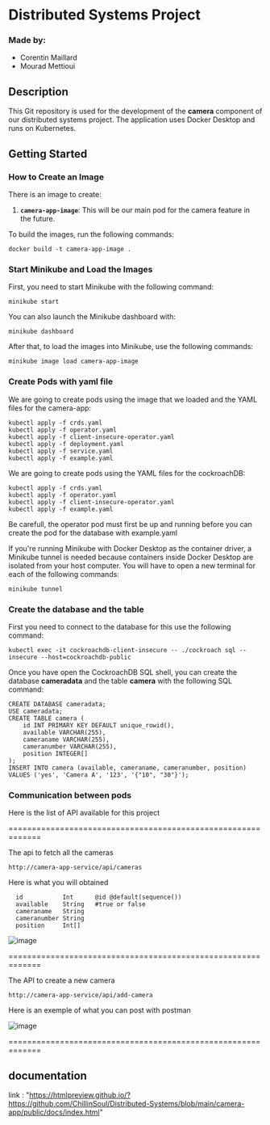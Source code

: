 # Distributed Systems Project
### Made by:
- Corentin Maillard
- Mourad Mettioui

## Description
This Git repository is used for the development of the **camera** component of our distributed systems project. The application uses Docker Desktop and runs on Kubernetes.

## Getting Started
### How to Create an Image
There is an image to create: 
1. **`camera-app-image`**: This will be our main pod for the camera feature in the future.

To build the images, run the following commands:

```
docker build -t camera-app-image .
```

### Start Minikube and Load the Images

First, you need to start Minikube with the following command:

```
minikube start
```

You can also launch the Minikube dashboard with:

```
minikube dashboard
```

After that, to load the images into Minikube, use the following commands:

```
minikube image load camera-app-image
```

### Create Pods with yaml file
We are going to create pods using the image that we loaded and the YAML files for the camera-app:

```
kubectl apply -f crds.yaml
kubectl apply -f operator.yaml
kubectl apply -f client-insecure-operator.yaml
kubectl apply -f deployment.yaml
kubectl apply -f service.yaml
kubectl apply -f example.yaml

```

We are going to create pods using the YAML files for the cockroachDB:

```
kubectl apply -f crds.yaml
kubectl apply -f operator.yaml
kubectl apply -f client-insecure-operator.yaml
kubectl apply -f example.yaml

```
Be carefull, the operator pod must first be up and running before you can create the pod for the database with example.yaml


If you're running Minikube with Docker Desktop as the container driver, a Minikube tunnel is needed because containers inside Docker Desktop are isolated from your host computer. You will have to open a new terminal for each of the following commands:

```
minikube tunnel
```

### Create the database and the table

First you need to connect to the database for this use the following command:
```
kubectl exec -it cockroachdb-client-insecure -- ./cockroach sql --insecure --host=cockroachdb-public
```

Once you have open the CockroachDB SQL shell, you can create the database **cameradata** and the table **camera** with the following SQL command:

```
CREATE DATABASE cameradata;
USE cameradata;
CREATE TABLE camera (
    id INT PRIMARY KEY DEFAULT unique_rowid(),
    available VARCHAR(255),
    cameraname VARCHAR(255),
    cameranumber VARCHAR(255),
    position INTEGER[]
);
INSERT INTO camera (available, cameraname, cameranumber, position) 
VALUES ('yes', 'Camera A', '123', '{"10", "30"}');
```

### Communication between pods
Here is the list of API available for this project

=============================================================

The api to fetch all the cameras
```
http://camera-app-service/api/cameras
```
Here is what you will obtained
```
  id           Int      @id @default(sequence())
  available    String   #true or false
  cameraname   String   
  cameranumber String   
  position     Int[]
```

![image](https://github.com/user-attachments/assets/25eefa96-1a69-4a22-b57d-1a251393f696)

=============================================================

The API to create a new camera
```
http://camera-app-service/api/add-camera
```
Here is an exemple of what you can post with postman

![image](https://github.com/user-attachments/assets/51cf17d1-e391-41de-a425-ce93fbaaf7ec)

=============================================================

## documentation
link : "https://htmlpreview.github.io/?https://github.com/ChillinSoul/Distributed-Systems/blob/main/camera-app/public/docs/index.html"

